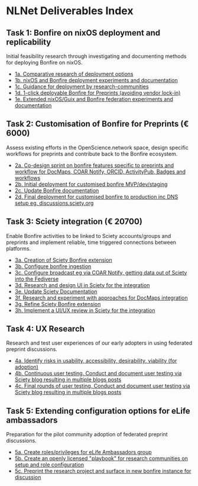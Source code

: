 # NLNet Deliverables Index

## Task 1: Bonfire on nixOS deployment and replicability

Initial feasibility research through investigating and documenting methods for deploying Bonfire on nixOS.

- [1a. Comparative research of deployment options](./1a.md)
- [1b. nixOS and Bonfire deployment experiments and documentation](./1b.md)
- [1c. Guidance for deployment by research-communities](./1c.md)
- [1d. 1-click deployable Bonfire for Preprints (avoiding vendor lock-in)](./1d.md)
- [1e. Extended nixOS/Guix and Bonfire federation experiments and documentation](./1e.md)

## Task 2: Customisation of Bonfire for Preprints (€ 6000)

Assess existing efforts in the OpenScience.network space, design specific workflows for preprints and contribute back to the Bonfire ecosystem.

- [2a. Co-design sprint on bonfire features specific to preprints and workflow for DocMaps, COAR Notify, ORCID, ActivityPub, Badges and workflows](./2a.md)
- [2b. Initial deployment for customised bonfire MVP/dev/staging](./2b.md)
- [2c. Update Bonfire documentation](./2c.md)
- [2d. Final deployment for customised bonfire to production inc DNS setup eg. discussions.sciety.org](./2d.md)

## Task 3: Sciety integration (€ 20700)

Enable Bonfire activities to be linked to Sciety accounts/groups and preprints and implement reliable, time triggered connections between platforms.

- [3a. Creation of Sciety Bonfire extension](./3a.md)
- [3b. Configure bonfire ingestion](./3b.md)
- [3c. Configure broadcast eg via COAR Notify, getting data out of Sciety into the Fediverse](./3c.md)
- [3d. Research and design UI in Sciety for the integration](./3d.md)
- [3e. Update Sciety Documentation](./3e.md)
- [3f. Research and experiment with approaches for DocMaps integration](./3f.md)
- [3g. Refine Sciety Bonfire extension](./3g.md)
- [3h. Implement a UI/UX review in Sciety for the integration](./3h.md)

## Task 4: UX Research

Research and test user experiences of our early adopters in using federated preprint discussions.

- [4a. Identify risks in usability, accessibility, desirability, viability (for adoption)](./4a.md)
- [4b. Continuous user testing. Conduct and document user testing via Sciety blog resulting in multiple blogs posts](./4b.md)
- [4c. Final rounds of user testing. Conduct and document user testing via Sciety blog resulting in multiple blogs posts](./4c.md)

## Task 5: Extending configuration options for eLife ambassadors

Preparation for the pilot community adoption of federated preprint discussions.

- [5a. Create roles/privileges for eLife Ambassadors group](./5a.md)
- [5b. Create an openly licensed "playbook" for research communities on setup and role configuration](./5b.md)
- [5c. Preprint the research project and surface in new bonfire instance for discussion](./5c.md) 